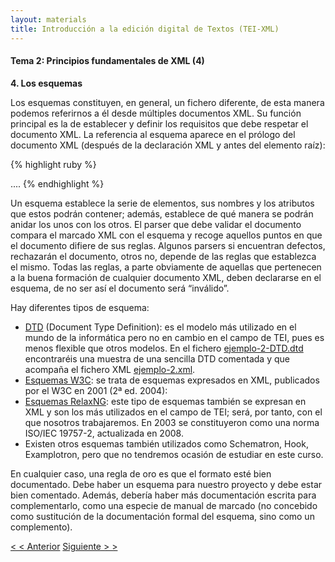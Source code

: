 ```yaml
---
layout: materials
title: Introducción a la edición digital de Textos (TEI-XML)
---
```


#### Tema 2: Principios fundamentales de XML (4)

**4. Los esquemas**

Los esquemas constituyen, en general, un fichero diferente, de esta manera podemos referirnos a él desde múltiples documentos XML. Su función principal es la de establecer y definir los requisitos que debe respetar el documento XML. La referencia al esquema aparece en el prólogo del documento XML (después de la declaración XML y antes del elemento raíz):

{% highlight ruby %}
<?xml version="1.0" encoding="UTF-8" standalone="no"?>  
  <!DOCTYPE curso SYSTEM "ejemplo-2-DTD.dtd">  
   <curso> .... </curso>
{% endhighlight %}

Un esquema establece la serie de elementos, sus nombres y los atributos que estos podrán contener; además, establece de qué manera se podrán anidar los unos con los otros. El parser que debe validar el documento compara el marcado XML con el esquema y recoge aquellos puntos en que el documento difiere de sus reglas. Algunos parsers si encuentran defectos, rechazarán el documento, otros no, depende de las reglas que establezca el mismo. Todas las reglas, a parte obviamente de aquellas que pertenecen a la buena formación de cualquier documento XML, deben declararse en el esquema, de no ser así el documento será “inválido”.

Hay diferentes tipos de esquema:

* [DTD](http://en.wikipedia.org/wiki/Document_type_definition) (Document Type Definition): es el modelo más utilizado en el mundo de la informática pero no en cambio en el campo de TEI, pues es menos flexible que otros modelos. En el fichero [ejemplo-2-DTD.dtd](/o/10015224) encontraréis una muestra de una sencilla DTD comentada y que acompaña el fichero XML [ejemplo-2.xml](/o/10015222).
* [Esquemas W3C](http://www.w3.org/XML/Schema): se trata de esquemas expresados en XML, publicados por el W3C en 2001 (2ª ed. 2004):  
* [Esquemas RelaxNG](http://www.relaxng.org): este tipo de esquemas también se expresan en XML y son los más utilizados en el campo de TEI; será, por tanto, con el que nosotros trabajaremos. En 2003 se constituyeron como una norma ISO/IEC 19757-2, actualizada en 2008.  
* Existen otros esquemas también utilizados como Schematron, Hook, Examplotron, pero que no tendremos ocasión de estudiar en este curso.

En cualquier caso, una regla de oro es que el formato esté bien documentado. Debe haber un esquema para nuestro proyecto y debe estar bien comentado. Además, debería haber más documentación escrita para complementarlo, como una especie de manual de marcado (no concebido como sustitución de la documentación formal del esquema, sino como un complemento).

[< < Anterior](2.3.html)         [Siguiente > >](2.5.html)